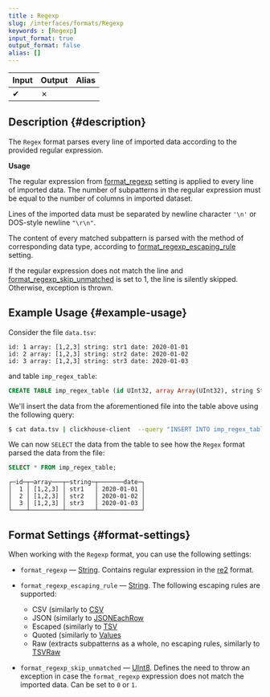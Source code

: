 ```yaml
---
title : Regexp
slug: /interfaces/formats/Regexp
keywords : [Regexp]
input_format: true
output_format: false
alias: []
---
```


| Input | Output | Alias |
|-------|--------|-------|
| ✔     | ✗      |       |

## Description {#description}

The `Regex` format parses every line of imported data according to the provided regular expression.

**Usage**

The regular expression from [format_regexp](/operations/settings/settings-formats.md/#format_regexp) setting is applied to every line of imported data. The number of subpatterns in the regular expression must be equal to the number of columns in imported dataset.

Lines of the imported data must be separated by newline character `'\n'` or DOS-style newline `"\r\n"`.

The content of every matched subpattern is parsed with the method of corresponding data type, according to [format_regexp_escaping_rule](/operations/settings/settings-formats.md/#format_regexp_escaping_rule) setting.

If the regular expression does not match the line and [format_regexp_skip_unmatched](/operations/settings/settings-formats.md/#format_regexp_escaping_rule) is set to 1, the line is silently skipped. Otherwise, exception is thrown.

## Example Usage {#example-usage}

Consider the file `data.tsv`:

```text title="data.tsv"
id: 1 array: [1,2,3] string: str1 date: 2020-01-01
id: 2 array: [1,2,3] string: str2 date: 2020-01-02
id: 3 array: [1,2,3] string: str3 date: 2020-01-03
```
and table `imp_regex_table`:

```sql
CREATE TABLE imp_regex_table (id UInt32, array Array(UInt32), string String, date Date) ENGINE = Memory;
```

We'll insert the data from the aforementioned file into the table above using the following query:

```bash
$ cat data.tsv | clickhouse-client  --query "INSERT INTO imp_regex_table SETTINGS format_regexp='id: (.+?) array: (.+?) string: (.+?) date: (.+?)', format_regexp_escaping_rule='Escaped', format_regexp_skip_unmatched=0 FORMAT Regexp;"
```

We can now `SELECT` the data from the table to see how the `Regex` format parsed the data from the file:

```sql title="Query"
SELECT * FROM imp_regex_table;
```

```text title="Response"
┌─id─┬─array───┬─string─┬───────date─┐
│  1 │ [1,2,3] │ str1   │ 2020-01-01 │
│  2 │ [1,2,3] │ str2   │ 2020-01-02 │
│  3 │ [1,2,3] │ str3   │ 2020-01-03 │
└────┴─────────┴────────┴────────────┘
```

## Format Settings {#format-settings}

When working with the `Regexp` format, you can use the following settings:

- `format_regexp` — [String](/sql-reference/data-types/string.md). Contains regular expression in the [re2](https://github.com/google/re2/wiki/Syntax) format.
- `format_regexp_escaping_rule` — [String](/sql-reference/data-types/string.md). The following escaping rules are supported:

  - CSV (similarly to [CSV](/interfaces/formats/CSV)
  - JSON (similarly to [JSONEachRow](/interfaces/formats/JSONEachRow)
  - Escaped (similarly to [TSV](/interfaces/formats/TabSeparated)
  - Quoted (similarly to [Values](/interfaces/formats/Values)
  - Raw (extracts subpatterns as a whole, no escaping rules, similarly to [TSVRaw](/interfaces/formats/TabSeparated)

- `format_regexp_skip_unmatched` — [UInt8](/sql-reference/data-types/int-uint.md). Defines the need to throw an exception in case the `format_regexp` expression does not match the imported data. Can be set to `0` or `1`.
